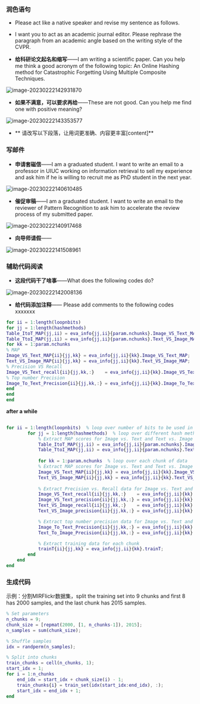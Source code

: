### 润色语句

- Please act like a native speaker and revise my sentence as follows.

- I want you to act as an academic journal editor. Please rephrase the paragraph from an academic angle based on the writing style of the CVPR.
- **给科研论文起名和缩写**——I am writing a scientific paper. Can you help me think a good acronym of the following topic: An Online Hashing method for Catastrophic Forgetting Using Multiple Composite Techniques.

![image-20230222142931870](README.assets/image-20230222142931870.png)

- **如果不满意，可以要求再给**——These are not good. Can you help me find one with positive meaning?

![image-20230222143353577](README.assets/image-20230222143353577.png)

- ** 请改写以下段落，让用词更准确、内容更丰富[content]**
### 写邮件

- **申请套磁信**——I am a graduated student. I want to write an email to a professor in UIUC working on information retrieval to sell my experience and ask him if he is willing to recruit me as PhD student in the next year.

![image-20230222140610485](README.assets/image-20230222140610485.png)

- **催促审稿**——I am a graduated student. I want to write an email to the reviewer of Pattern Recognition to ask him to accelerate the review process of my submitted paper.

![image-20230222140917468](README.assets/image-20230222140917468.png)

- **向导师请假**——

![image-20230222141508961](README.assets/image-20230222141508961.png)

### 辅助代码阅读

- **这段代码干了啥事**——What does the following codes do?

![image-20230222142008136](README.assets/image-20230222142008136.png)

- **给代码添加注释**—— Please add comments to the following codes
  xxxxxxx

```matlab
for ii = 1:length(loopnbits)
for jj = 1:length(hashmethods)            
Table_ItoT_MAP(jj,ii) = eva_info{jj,ii}{param.nchunks}.Image_VS_Text_MAP;            
Table_TtoI_MAP(jj,ii) = eva_info{jj,ii}{param.nchunks}.Text_VS_Image_MAP;                        
for kk = 1:param.nchunks                
% MAP                
Image_VS_Text_MAP{ii}{jj,kk} = eva_info{jj,ii}{kk}.Image_VS_Text_MAP;                
Text_VS_Image_MAP{ii}{jj,kk} = eva_info{jj,ii}{kk}.Text_VS_Image_MAP;                                
% Precision VS Recall                
Image_VS_Text_recall{ii}{jj,kk,:}    = eva_info{jj,ii}{kk}.Image_VS_Text_recall';                Image_VS_Text_precision{ii}{jj,kk,:} = eva_info{jj,ii}{kk}.Image_VS_Text_precision';                Text_VS_Image_recall{ii}{jj,kk,:}    = eva_info{jj,ii}{kk}.Text_VS_Image_recall';                Text_VS_Image_precision{ii}{jj,kk,:} = eva_info{jj,ii}{kk}.Text_VS_Image_precision';                 
% Top number Precision                
Image_To_Text_Precision{ii}{jj,kk,:} = eva_info{jj,ii}{kk}.Image_To_Text_Precision;               Text_To_Image_Precision{ii}{jj,kk,:} = eva_info{jj,ii}{kk}.Text_To_Image_Precision;                 trainT{ii}{jj,kk} = eva_info{jj,ii}{kk}.trainT;            
end        
end    
end
```

**after a while** 

```matlab
        
for ii = 1:length(loopnbits)  % loop over number of bits to be used in hashing
        for jj = 1:length(hashmethods)  % loop over different hash methods
            % Extract MAP scores for Image vs. Text and Text vs. Image
            Table_ItoT_MAP(jj,ii) = eva_info{jj,ii}{param.nchunks}.Image_VS_Text_MAP;
            Table_TtoI_MAP(jj,ii) = eva_info{jj,ii}{param.nchunks}.Text_VS_Image_MAP;
            
            for kk = 1:param.nchunks  % loop over each chunk of data
            % Extract MAP scores for Image vs. Text and Text vs. Image for each chunk
            Image_VS_Text_MAP{ii}{jj,kk} = eva_info{jj,ii}{kk}.Image_VS_Text_MAP;
            Text_VS_Image_MAP{ii}{jj,kk} = eva_info{jj,ii}{kk}.Text_VS_Image_MAP;
            
            % Extract Precision vs. Recall data for Image vs. Text and Text vs. Image for each chunk
            Image_VS_Text_recall{ii}{jj,kk,:}    = eva_info{jj,ii}{kk}.Image_VS_Text_recall';
            Image_VS_Text_precision{ii}{jj,kk,:} = eva_info{jj,ii}{kk}.Image_VS_Text_precision';
            Text_VS_Image_recall{ii}{jj,kk,:}    = eva_info{jj,ii}{kk}.Text_VS_Image_recall';
            Text_VS_Image_precision{ii}{jj,kk,:} = eva_info{jj,ii}{kk}.Text_VS_Image_precision';

            % Extract top number precision data for Image vs. Text and Text vs. Image for each chunk
            Image_To_Text_Precision{ii}{jj,kk,:} = eva_info{jj,ii}{kk}.Image_To_Text_Precision;
            Text_To_Image_Precision{ii}{jj,kk,:} = eva_info{jj,ii}{kk}.Text_To_Image_Precision;

            % Extract training data for each chunk
            trainT{ii}{jj,kk} = eva_info{jj,ii}{kk}.trainT;
        end
    end
end
```

### 生成代码

示例：分割MIRFlickr数据集，split the training set into 9 chunks and first 8 has 2000 samples, and the last chunk has 2015 samples. 

```matlab
% Set parameters
n_chunks = 9;
chunk_size = [repmat(2000, [1, n_chunks-1]), 2015];
n_samples = sum(chunk_size);

% Shuffle samples
idx = randperm(n_samples);

% Split into chunks
train_chunks = cell(n_chunks, 1);
start_idx = 1;
for i = 1:n_chunks
    end_idx = start_idx + chunk_size(i) - 1;
    train_chunks{i} = train_set(idx(start_idx:end_idx), :);
    start_idx = end_idx + 1;
end
```

